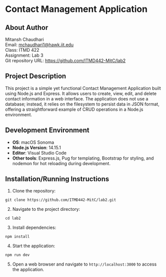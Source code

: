 
# Contact Management Application

## About Author
Mitansh Chaudhari  
Email: mchaudhari1@hawk.iit.edu  
Class: ITMD 422  
Assignment: Lab 3  
Git repository URL: https://github.com/ITMD442-MitC/lab2

## Project Description
This project is a simple yet functional Contact Management Application built using Node.js and Express. It allows users to create, view, edit, and delete contact information in a web interface. The application does not use a database; instead, it relies on the filesystem to persist data in JSON format, offering a straightforward example of CRUD operations in a Node.js environment.

## Development Environment
- **OS**: macOS Sonoma
- **Node.js Version**: 14.15.1
- **Editor**: Visual Studio Code
- **Other tools**: Express.js, Pug for templating, Bootstrap for styling, and nodemon for hot reloading during development.

## Installation/Running Instructions
1. Clone the repository:
```
git clone https://github.com/ITMD442-MitC/lab2.git
```
2. Navigate to the project directory:
```
cd lab2
```
3. Install dependencies:
```
npm install
```
4. Start the application:
```
npm run dev
```
5. Open a web browser and navigate to `http://localhost:3000` to access the application.


